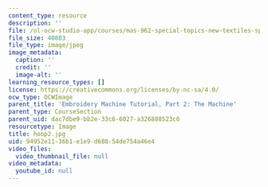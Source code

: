 ```yaml
---
content_type: resource
description: ''
file: /ol-ocw-studio-app/courses/mas-962-special-topics-new-textiles-spring-2010/94952e1136b1e1e9d68854de754a46e4_hoop2.jpg
file_size: 40803
file_type: image/jpeg
image_metadata:
  caption: ''
  credit: ''
  image-alt: ''
learning_resource_types: []
license: https://creativecommons.org/licenses/by-nc-sa/4.0/
ocw_type: OCWImage
parent_title: 'Embroidery Machine Tutorial, Part 2: The Machine'
parent_type: CourseSection
parent_uid: dac7dbe9-bb2e-33c6-6027-a326888523c0
resourcetype: Image
title: hoop2.jpg
uid: 94952e11-36b1-e1e9-d688-54de754a46e4
video_files:
  video_thumbnail_file: null
video_metadata:
  youtube_id: null
---
```

